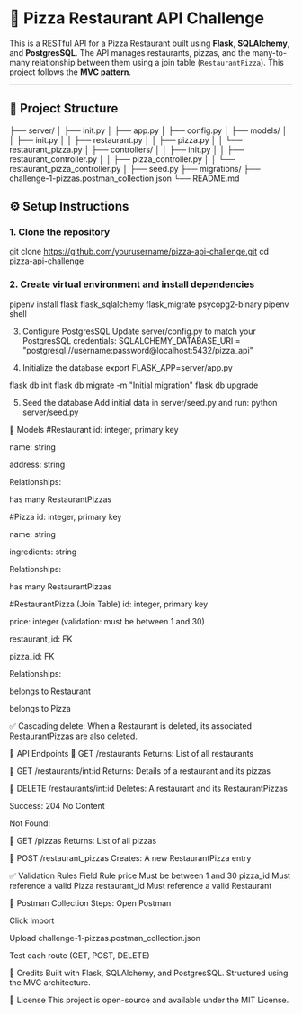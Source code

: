 # 🍕 Pizza Restaurant API Challenge

This is a RESTful API for a Pizza Restaurant built using **Flask**, **SQLAlchemy**, and **PostgresSQL**. The API manages restaurants, pizzas, and the many-to-many relationship between them using a join table (`RestaurantPizza`). This project follows the **MVC pattern**.

---

## 📁 Project Structure
├── server/
│ ├── init.py
│ ├── app.py
│ ├── config.py
│ ├── models/
│ │ ├── init.py
│ │ ├── restaurant.py
│ │ ├── pizza.py
│ │ └── restaurant_pizza.py
│ ├── controllers/
│ │ ├── init.py
│ │ ├── restaurant_controller.py
│ │ ├── pizza_controller.py
│ │ └── restaurant_pizza_controller.py
│ ├── seed.py
├── migrations/
├── challenge-1-pizzas.postman_collection.json
└── README.md




## ⚙️ Setup Instructions

### 1. Clone the repository


git clone https://github.com/yourusername/pizza-api-challenge.git
cd pizza-api-challenge

### 2. Create virtual environment and install dependencies
pipenv install flask flask_sqlalchemy flask_migrate psycopg2-binary
pipenv shell


3. Configure PostgresSQL
Update server/config.py to match your PostgresSQL credentials:
SQLALCHEMY_DATABASE_URI = "postgresql://username:password@localhost:5432/pizza_api"


4. Initialize the database
export FLASK_APP=server/app.py

flask db init
flask db migrate -m "Initial migration"
flask db upgrade


5. Seed the database
Add initial data in server/seed.py and run:
python server/seed.py


🧩 Models
#Restaurant
id: integer, primary key

name: string

address: string

Relationships:

has many RestaurantPizzas

#Pizza
id: integer, primary key

name: string

ingredients: string

Relationships:

has many RestaurantPizzas

#RestaurantPizza (Join Table)
id: integer, primary key

price: integer (validation: must be between 1 and 30)

restaurant_id: FK

pizza_id: FK

Relationships:

belongs to Restaurant

belongs to Pizza

✅ Cascading delete: When a Restaurant is deleted, its associated RestaurantPizzas are also deleted.

🔁 API Endpoints
📍 GET /restaurants
Returns: List of all restaurants


📍 GET /restaurants/int:id
Returns: Details of a restaurant and its pizzas

📍 DELETE /restaurants/int:id
Deletes: A restaurant and its RestaurantPizzas

Success: 204 No Content

Not Found:


📍 GET /pizzas
Returns: List of all pizzas

📍 POST /restaurant_pizzas
Creates: A new RestaurantPizza entry

✅ Validation Rules
Field	Rule
price	Must be between 1 and 30
pizza_id	Must reference a valid Pizza
restaurant_id	Must reference a valid Restaurant



🧪 Postman Collection
Steps:
Open Postman

Click Import

Upload challenge-1-pizzas.postman_collection.json

Test each route (GET, POST, DELETE)


🙌 Credits
Built with Flask, SQLAlchemy, and PostgresSQL. Structured using the MVC architecture.



📝 License
This project is open-source and available under the MIT License.










